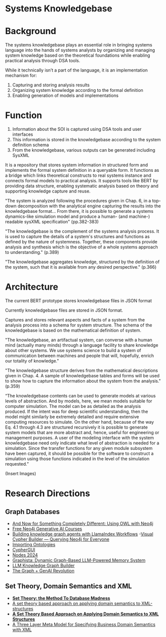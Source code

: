 # Systems Knowledgebase

# Background

The systems knowledgebase plays an essential role in bringing systems language into the hands of systems analysts by organizing and managing system knowledge based on the theoretical foundations while enabling practical analysis through DSA tools.

While it technically isn’t a part of the language, it is an implementation mechanism for: 

1. Capturing and storing analysis results
2. Organizing system knowledge according to the formal definition
3. Enabling generation of models and implementations

# Function

1. Information about the SOI is captured using DSA tools and user interfaces
2. This information is stored in the knowledgebase according to the system definition schema
3. From the knowledgebase, various outputs can be generated including SysXML

It is a repository that stores system information in structured form and implements the formal system definition in a queryable form. It functions as a bridge which links theoretical constructs to real systems instance and connects formal models to practical analysis. It supports tools like BERT by providing data structure, enabling systematic analysis based on theory and supporting knowledge capture and reuse. 

"The system is analyzed following the procedures given in Chap. 6, in a top-down decomposition with the analytical engine capturing the results into the knowledgebase format... From there, it is possible to generate a systems dynamics-like simulation model and produce a human- (and machine-) readable sysXML specification" (pp.382-383)

"The knowledgebase is the complement of the systems analysis process. It is used to capture the details of a system's structures and functions as defined by the nature of systemness. Together, these components provide analysis and synthesis which is the objective of a whole systems approach to understanding." (p.389)

"The knowledgebase aggregates knowledge, structured by the definition of the system, such that it is available from any desired perspective." (p.366)

# Architecture

The current BERT prototype stores knowledgebase files in JSON format

Currently knowledgebase files are stored in JSON format.

Captures and stores relevant aspects and facts of a system from the analysis process into a schema for system structure. The schema of the knowledgebase is based on the mathematical definition of system.

"The knowledgebase, an artifactual system, can converse with a human mind (actually many minds) through a language facility to share knowledge about other systems. We use systems science to build a system of communication between machines and people that will, hopefully, enrich our totality of knowledge."

"The knowledgebase structure derives from the mathematical descriptions given in Chap. 4. A sample of knowledgebase tables and forms will be used to show how to capture the information about the system from the analysis." (p.359)

“The knowledgebase contents can be used to generate models at various levels of abstraction. And by models, here, we mean models suitable for computer simulation. The model can be as detailed as the analysis produced. If the intent was for deep scientific understanding, then the model might similarly be extremely detailed and require extensive computing resources to simulate. On the other hand, because of the way Eq. 4.1 through 4.3 are structured recursively it is possible to generate system models that are more abstract and, hence, useful for engineering or management purposes. A user of the modeling interface with the system knowledgebase need only indicate what level of abstraction is needed for a simulation. Since the transfer functions for any given module subsystem have been captured, it should be possible for the software to construct a simulation using those functions indicated in the level of the simulation requested.”

(Insert Images)

# Research Directions

## Graph Databases

- [And Now for Something Completely Different: Using OWL with Neo4j](https://neo4j.com/blog/using-owl-with-neo4j/)
- [Free Neo4j Generative AI Courses](https://graphacademy.neo4j.com/categories/generative-ai/)
- [Building knowledge graph agents with LlamaIndex Workflows](https://www.llamaindex.ai/blog/building-knowledge-graph-agents-with-llamaindex-workflows)
-[Visual Cypher Builder — Querying Neo4j for Everyone](https://medium.com/neo4j/visual-cypher-builder-querying-neo4j-for-everyone-85cdbcd6dbb1)
- [Importing Ontologies](https://neo4j.com/labs/neosemantics/4.0/importing-ontologies/)
- [CypherGUI](https://github.com/stefanak-michal/cyphergui)
- [Nodes 2024](https://www.youtube.com/playlist?list=PL9Hl4pk2FsvU6t-fXNeQfkpnmgMm4w5h3)
- [Graphista: Dynamic Graph-Based LLM-Powered Memory System](https://github.com/pippinlovesyou/graphista)
- [LLM Knowledge Graph Builder](https://neo4j.com/blog/developer/llm-knowledge-graph-builder-release/)
- [The Graph + GenAI Revolution](https://neo4j.com/blog/genai/graph-ai-tier/?mkt_tok=NzEwLVJSQy0zMzUAAAGZcbyxs4tpVWn1ZU5gZ3wWhFQTPSUETrSFUyCjA22AS_6-9RxEBIK0JaJDoobkCyMczMry9gOrtiVm2WIDeSqBtXH2-wPhYyk7_44dbPt1t6szPUvvCumn3FX2)

  
## Set Theory, Domain Semantics and XML

- [**Set Theory: the Method To Database Madness**](https://medium.com/basecs/set-theory-the-method-to-database-madness-5ec4b4f05d79)
- [A set theory based approach on applying domain semantics to XML-structures](https://ieeexplore.ieee.org/document/994070)
- [**A Set Theory Based Approach on Applying Domain Semantics to XML Structures**](https://www.computer.org/csdl/proceedings-article/hicss/2002/14350120/12OmNxYtuaq)
- [A Three Layer Meta Model for Specifying
Business Domain Semantics with XML](https://www.ambuehler.ethz.ch/cdstore/www2002/poster/176.pdf)
